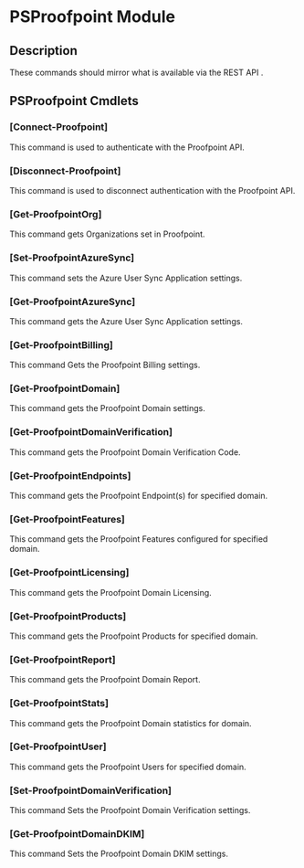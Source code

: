 # PSProofpoint Module
## Description
These commands should mirror what is available via the REST API .

## PSProofpoint Cmdlets
### [Connect-Proofpoint]
This command is used to authenticate with the Proofpoint API.

### [Disconnect-Proofpoint]
This command is used to disconnect authentication with the Proofpoint API.

### [Get-ProofpointOrg]
This command gets Organizations set in Proofpoint.

### [Set-ProofpointAzureSync]
This command sets the Azure User Sync Application settings.

### [Get-ProofpointAzureSync]
This command gets the Azure User Sync Application settings.

### [Get-ProofpointBilling]
This command Gets the Proofpoint Billing settings.

### [Get-ProofpointDomain]
This command gets the Proofpoint Domain settings.

### [Get-ProofpointDomainVerification]
This command gets the Proofpoint Domain Verification Code.

### [Get-ProofpointEndpoints]
This command gets the Proofpoint Endpoint(s) for specified domain.

### [Get-ProofpointFeatures]
This command gets the Proofpoint Features configured for specified domain.

### [Get-ProofpointLicensing]
This command gets the Proofpoint Domain Licensing.

### [Get-ProofpointProducts]
This command gets the Proofpoint Products for specified domain.

### [Get-ProofpointReport]
This command gets the Proofpoint Domain Report.

### [Get-ProofpointStats]
This command gets the Proofpoint Domain statistics for domain.

### [Get-ProofpointUser]
This command gets the Proofpoint Users for specified domain.

### [Set-ProofpointDomainVerification]
This command Sets the Proofpoint Domain Verification settings.

### [Get-ProofpointDomainDKIM]
This command Sets the Proofpoint Domain DKIM settings.